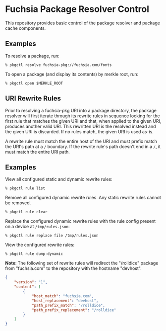 # Fuchsia Package Resolver Control

This repository provides basic control of the package resolver and package cache
components.

## Examples

To resolve a package, run:

```
% pkgctl resolve fuchsia-pkg://fuchsia.com/fonts
```

To open a package (and display its contents) by merkle root, run:

```
% pkgctl open $MERKLE_ROOT
```

## URI Rewrite Rules

Prior to resolving a fuchsia-pkg URI into a package directory, the package
resolver will first iterate through its rewrite rules in sequence looking for
the first rule that matches the given URI and that, when applied to the given
URI, produces another valid URI. This rewritten URI is the resolved instead and
the given URI is discarded. If no rules match, the given URI is used as-is.

A rewrite rule must match the entire host of the URI and must prefix match the
URI's path at a `/` boundary. If the rewrite rule's path doesn't end in a `/`,
it must match the entire URI path.

## Examples

View all configured static and dynamic rewrite rules:
```
% pkgctl rule list
```

Remove all configured dynamic rewrite rules. Any static rewrite rules cannot be
removed.
```
% pkgctl rule clear
```

Replace the configured dynamic rewrite rules with the rule config present on
a device at `/tmp/rules.json`:
```
% pkgctl rule replace file /tmp/rules.json
```

View the configured rewrite rules:
```
% pkgctl rule dump-dynamic
```

**Note**: The following set of rewrite rules will redirect the "/rolldice" package 
from "fuchsia.com" to the repository with the hostname "devhost".

```json
{
    "version": "1",
    "content": [
        {
            "host_match": "fuchsia.com",
            "host_replacement": "devhost",
            "path_prefix_match": "/rolldice",
            "path_prefix_replacement": "/rolldice"
        }
    ]
}
```
